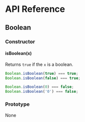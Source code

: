 # API Reference

## Boolean

### Constructor

#### isBoolean(x)

Returns `true` if the `x` is a boolean.

```ts
Boolean.isBoolean(true) === true;
Boolean.isBoolean(false) === true;

Boolean.isBoolean(0) === false;
Boolean.isBoolean('0') === false;
```

### Prototype

None
